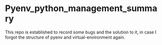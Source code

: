 # Pyenv_python_management_summary
This repo is established to record some bugs and the solution to it, in case I forgot the structure of pyenv and virtual-environment again.
